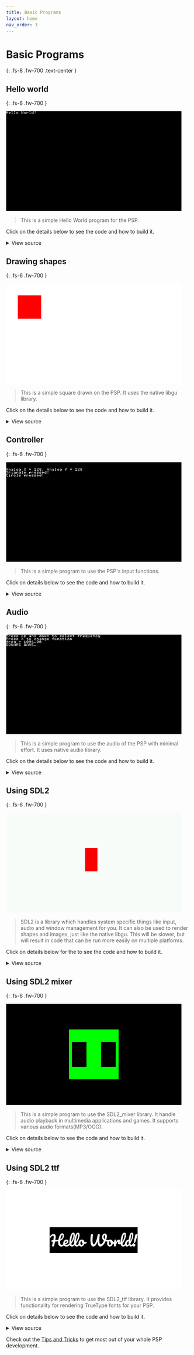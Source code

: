 ```yaml
---
title: Basic Programs
layout: home
nav_order: 3
---
```


# Basic Programs
{: .fs-8 .fw-700 .text-center }

## Hello world
{: .fs-6 .fw-700 }

![](images/hello.png?raw=true)

> This is a simple Hello World program for the PSP.

Click on the details below to see the code and how to build it.

<details markdown="1">

<summary>View source</summary>

**main.c**

```c

#include <pspkernel.h>
#include <pspdebug.h>
#include <pspdisplay.h>

// PSP_MODULE_INFO is required
PSP_MODULE_INFO("Hello World", 0, 1, 0);
PSP_MAIN_THREAD_ATTR(PSP_THREAD_ATTR_USER);

int exit_callback(int arg1, int arg2, void *common) {
    sceKernelExitGame();
    return 0;
}

int callback_thread(SceSize args, void *argp) {
    int cbid = sceKernelCreateCallback("Exit Callback", exit_callback, NULL);
    sceKernelRegisterExitCallback(cbid);
    sceKernelSleepThreadCB();
    return 0;
}

int setup_callbacks(void) {
    int thid = sceKernelCreateThread("update_thread", callback_thread, 0x11, 0xFA0, 0, 0);
    if(thid >= 0)
        sceKernelStartThread(thid, 0, 0);
    return thid;
}

int main(void)  {
    // Use above functions to make exiting possible
    setup_callbacks();
    
    // Print Hello World! on a debug screen on a loop
    pspDebugScreenInit();
    while(1) {
        pspDebugScreenSetXY(0, 0);
        pspDebugScreenPrintf("Hello World!");
        sceDisplayWaitVblankStart();
    }

    return 0;
}
```

**CMakeLists.txt**

```cmake
cmake_minimum_required(VERSION 3.0)

project(hello)

add_executable(${PROJECT_NAME} main.c)

target_link_libraries(${PROJECT_NAME} PRIVATE
    pspdebug
    pspdisplay
    pspge
)

# Create an EBOOT.PBP file
create_pbp_file(
    TARGET ${PROJECT_NAME}
    ICON_PATH NULL
    BACKGROUND_PATH NULL
    PREVIEW_PATH NULL
    TITLE ${PROJECT_NAME}
)
```

Building can be done with:

```shell
mkdir build && cd build
psp-cmake ..
make
```

This will result in an EBOOT.PBP file in the build directory. Put it in a directory in ms0:/PSP/GAME/ and the PSP can run it.

</details>

## Drawing shapes
{: .fs-6 .fw-700 }

![](images/shape.png)

> This is a simple square drawn on the PSP. It uses the native libgu library. 

Click on the details below to see the code and how to build it.

<details markdown="1">

<summary>View source</summary>

**main.c**

```c
#include <pspkernel.h>
#include <pspgu.h>

PSP_MODULE_INFO("gutest", 0, 1, 0);
PSP_MAIN_THREAD_ATTR(THREAD_ATTR_VFPU | THREAD_ATTR_USER);

#define BUFFER_WIDTH 512
#define BUFFER_HEIGHT 272
#define SCREEN_WIDTH 480
#define SCREEN_HEIGHT BUFFER_HEIGHT

char list[0x20000] __attribute__((aligned(64)));

void initGu(){
    sceGuInit();

    //Set up buffers
    sceGuStart(GU_DIRECT, list);
    sceGuDrawBuffer(GU_PSM_8888,(void*)0,BUFFER_WIDTH);
    sceGuDispBuffer(SCREEN_WIDTH,SCREEN_HEIGHT,(void*)0x88000,BUFFER_WIDTH);
    sceGuDepthBuffer((void*)0x110000,BUFFER_WIDTH);

    //Set up viewport
    sceGuOffset(2048 - (SCREEN_WIDTH / 2), 2048 - (SCREEN_HEIGHT / 2));
    sceGuViewport(2048, 2048, SCREEN_WIDTH, SCREEN_HEIGHT);
    sceGuEnable(GU_SCISSOR_TEST);
    sceGuScissor(0, 0, SCREEN_WIDTH, SCREEN_HEIGHT);

    //Set some stuff
    sceGuDepthRange(65535, 0); //Use the full buffer for depth testing - buffer is reversed order

    sceGuDepthFunc(GU_GEQUAL); //Depth buffer is reversed, so GEQUAL instead of LEQUAL
    sceGuEnable(GU_DEPTH_TEST); //Enable depth testing

    sceGuFinish();
    sceGuDisplay(GU_TRUE);
}

void endGu(){
    sceGuDisplay(GU_FALSE);
    sceGuTerm();
}

void startFrame(){
    sceGuStart(GU_DIRECT, list);
    sceGuClearColor(0xFFFFFFFF); // White background
    sceGuClear(GU_COLOR_BUFFER_BIT);
}

void endFrame(){
    sceGuFinish();
    sceGuSync(0, 0);
    sceDisplayWaitVblankStart();
    sceGuSwapBuffers();
}

typedef struct {
    unsigned short u, v;
    short x, y, z;
} Vertex;

void drawRect(float x, float y, float w, float h) {

    Vertex* vertices = (struct Vertex*)sceGuGetMemory(2 * sizeof(Vertex));

    vertices[0].x = x;
    vertices[0].y = y;

    vertices[1].x = y + w;
    vertices[1].y = x + h;

    sceGuColor(0xFF0000FF); // Red, colors are ABGR
    sceGuDrawArray(GU_SPRITES, GU_TEXTURE_16BIT | GU_VERTEX_16BIT | GU_TRANSFORM_2D, 2, 0, vertices);
}


int main() {
    initGu();
    int running = 1;
    while(running){
        startFrame();

        drawRect(32, 32, 64, 64);

        endFrame();
    }

    return 0;
}
```

**CMakeLists.txt**

```cmake
cmake_minimum_required(VERSION 3.0)

project(shape)

add_executable(${PROJECT_NAME} main.c)

target_link_libraries(${PROJECT_NAME} PRIVATE
    pspgu
    pspge
    pspdisplay
)

# Create an EBOOT.PBP file
create_pbp_file(
    TARGET ${PROJECT_NAME}
    ICON_PATH NULL
    BACKGROUND_PATH NULL
    PREVIEW_PATH NULL
    TITLE ${PROJECT_NAME}
)
```

Building can be done with:

```shell
mkdir build && cd build
psp-cmake ..
make
```

<p>This will result in an EBOOT.PBP file in the build directory. Put it in a directory in ms0:/PSP/GAME/ and the PSP can run it.</p>

More libgu examples can be found <a href="https://github.com/pspdev/pspsdk/tree/master/src/samples/gu">here</a>.

</details>

## Controller
{: .fs-6 .fw-700 }

![](images/controls.png)

> This is a simple program to use the PSP's input functions.

Click on details below to see the code and how to build it.

<details markdown="1">

<summary>View source</summary>

**main.c**

```c
#include <pspkernel.h>
#include <pspdebug.h>
#include <pspctrl.h>
#include <stdlib.h>
#include <string.h>

PSP_MODULE_INFO("Controller", 0, 1, 1);

PSP_MAIN_THREAD_ATTR(THREAD_ATTR_USER | THREAD_ATTR_VFPU);

#define printf pspDebugScreenPrintf

int done = 0;

int exit_callback(int arg1, int arg2, void *common)
{
    done = 1;
    return 0;
}

int callback_thread(SceSize args, void *argp)
{
    int cbid = sceKernelCreateCallback("Exit Callback",
        exit_callback, NULL);
    sceKernelRegisterExitCallback(cbid);
    sceKernelSleepThreadCB();
    return 0;
}

int setup_callbacks(void)
{
    int thid = sceKernelCreateThread("update_thread",
        callback_thread, 0x11, 0xFA0, 0, 0);

    if(thid >= 0)
        sceKernelStartThread(thid, 0, 0);
    return thid;
}

int main(void)
{
    SceCtrlData pad;

    pspDebugScreenInit();
    setup_callbacks();

    sceCtrlSetSamplingCycle(0);
    sceCtrlSetSamplingMode(PSP_CTRL_MODE_ANALOG);

    while (!done)
    {
        pspDebugScreenSetXY(0, 2);
        sceCtrlReadBufferPositive(&pad, 1);

        printf("Analog X = %d, ", pad.Lx);
        printf("Analog Y = %d \n", pad.Ly);

        if (pad.Buttons != 0)
        {
            if (pad.Buttons & PSP_CTRL_SQUARE)
            {
                printf("Square pressed! \n");
            }
            if (pad.Buttons & PSP_CTRL_TRIANGLE)
            {
                printf("Triangle pressed! \n");
            }
            if (pad.Buttons & PSP_CTRL_CIRCLE)
            {
                printf("Circle pressed! \n");
            }
            if (pad.Buttons & PSP_CTRL_CROSS)
            {
                printf("Cross pressed! \n");
            }

            if (pad.Buttons & PSP_CTRL_UP)
            {
                printf("Up direction pad pressed! \n");
            }
            if (pad.Buttons & PSP_CTRL_DOWN)
            {
                printf("Down direction pad pressed! \n");
            }
            if (pad.Buttons & PSP_CTRL_LEFT)
            {
                printf("Left direction pad pressed! \n");
            }
            if (pad.Buttons & PSP_CTRL_RIGHT)
            {
                printf("Right direction pad pressed! \n");
            }
        }
    }

    sceKernelExitGame();
    return 0;
}
```

**CMakeLists.txt**

```cmake
cmake_minimum_required(VERSION 3.0)

project(controls)

add_executable(${PROJECT_NAME} main.c)

target_link_libraries(${PROJECT_NAME} PRIVATE
    pspdebug
    pspdisplay
    pspge
    pspctrl
)

# Create an EBOOT.PBP file
create_pbp_file(
    TARGET ${PROJECT_NAME}
    ICON_PATH NULL
    BACKGROUND_PATH NULL
    PREVIEW_PATH NULL
    TITLE ${PROJECT_NAME}
)
```

Building can be done with:

```shell
mkdir build && cd build
psp-cmake ..
make
```

<p>This will result in an EBOOT.PBP file in the build directory. Put it in a directory in ms0:/PSP/GAME/ and the PSP can run it.</p>

</details>

## Audio
{: .fs-6 .fw-700 }

![](images/audio.png?raw=true)

> This is a simple program to use the audio of the PSP with minimal effort. It uses native audio library. 

Click on the details below to see the code and how to build it.

<details markdown="1">

<summary>View source</summary>

**main.c**

```c
#include <pspkernel.h>
#include <pspdebug.h>
#include <pspaudiolib.h>
#include <pspaudio.h>
#include <pspdisplay.h>
#include <pspctrl.h>

#include <stdlib.h>
#include <string.h>
#include <math.h>
#include <limits.h>

PSP_MODULE_INFO("audio", 0, 1, 1);
PSP_MAIN_THREAD_ATTR(THREAD_ATTR_USER | THREAD_ATTR_VFPU);

#define printf	pspDebugScreenPrintf

/* Exit callback */
int exitCallback(int arg1, int arg2, void *common) {
    sceKernelExitGame();
    return 0;
}

/* Callback thread */
int callbackThread(SceSize args, void *argp) {
    int cbid;

    cbid = sceKernelCreateCallback("Exit Callback", (void*) exitCallback, NULL);
    sceKernelRegisterExitCallback(cbid);
    sceKernelSleepThreadCB();

    return 0;
}

/* Sets up the callback thread and returns its thread id */
int setupCallbacks(void) {
    int thid = 0;

    thid = sceKernelCreateThread("update_thread", callbackThread, 0x11, 0xFA0, 0, 0);
    if (thid >= 0) {
        sceKernelStartThread(thid, 0, 0);
    }
    return thid;
}

/* Main code */

const float PI = 3.1415926535897932f;
const int sampleRate = 44100;
float frequency = 440.0f;
float currentTime = 0;
int function = 0;

typedef struct {
        short l, r;
} sample_t;

float currentFunction(const float time) {
    double x;
    float t = modf((time / (2 * PI)), &x);

    switch(function) {
        case 0: // SINE
            return sinf(time);
        case 1: // SQUARE
            if (t < 0.5f) {
                return -0.2f;
            } else {
                return 0.2f;
            }
        case 2: // TRIANGLE
            if (t < 0.5f) {
                return (t * 2.0f) - 0.5f;
            } else {
                return 0.5f - (t - 0.5f) * 2.0f;
            }
        default:
             return 0.0f;
    }
}

/* This function gets called by pspaudiolib every time the
   audio buffer needs to be filled. The sample format is
   16-bit, stereo. */
void audioCallback(void* buf, unsigned int length, void *userdata) {
    const float sampleLength = 1.0f / sampleRate;
    const float scaleFactor = SHRT_MAX - 1.0f;
    static float freq0 = 440.0f;
    sample_t* ubuf = (sample_t*) buf;
    int i;
    
    if (frequency != freq0) {
            currentTime *= (freq0 / frequency);
    }
    for (i = 0; i < length; i++) {
        short s = (short) (scaleFactor * currentFunction(2.0f * PI * frequency * currentTime));
        ubuf[i].l = s;
        ubuf[i].r = s;
        currentTime += sampleLength;
    }
    if (currentTime * frequency > 1.0f) {
        double d;
        currentTime = modf(currentTime * frequency, &d) / frequency;
    }

    freq0 = frequency;
}

/* Read the analog stick and adjust the frequency */
void controlFrequency(void) {
    static int oldButtons = 0;
    const int zones[6] = {30, 70, 100, 112, 125, 130};
    const float response[6] = {0.0f, 0.1f, 0.5f, 1.0f, 4.0f, 8.0f};
    const float minFreq = 32.0f;
    const float maxFreq = 7040.0f;
    SceCtrlData pad;
    float direction;
    int changedButtons;
    int i, v;

    sceCtrlReadBufferPositive(&pad, 1);

    v = pad.Ly - 128;
    if (v < 0) {
           direction = 1.0f;
        v = -v;
    } else {
        direction = -1.0f;
    }

    for (i = 0; i < 6; i++) {
        if (v < zones[i]) {
            frequency += (response[i] * direction);
            break;
        }
    }

    if (frequency < minFreq) {
        frequency = minFreq;
    } else if (frequency > maxFreq) {
        frequency = maxFreq;
    }

    changedButtons = pad.Buttons & (~oldButtons);
    if (changedButtons & PSP_CTRL_CROSS) {
        function++;
        if (function > 2) {
            function = 0;
        }
    }

    oldButtons = pad.Buttons;
}

int main(void) {
    pspDebugScreenInit();
    setupCallbacks();

    pspAudioInit();
    pspAudioSetChannelCallback(0, audioCallback, NULL);

    sceCtrlSetSamplingCycle(0);
    sceCtrlSetSamplingMode(PSP_CTRL_MODE_ANALOG);

    printf("Press up and down to select frequency\nPress X to change function\n");
    
    while(1) {
        sceDisplayWaitVblankStart();
        pspDebugScreenSetXY(0,2);
        printf("freq = %.2f \n", frequency);

        switch(function) {
            case 0:
                printf("SINE WAVE. \n");
                break;
            case 1:
                  printf("SQUARE WAVE. \n");
                break;
            case 2:
                  printf("TRIANGLE WAVE. \n");
                break;
        }

        controlFrequency();
    }

    return 0;
}
```

**CMakeLists.txt**

```cmake
cmake_minimum_required(VERSION 3.0)

project(audio)

add_executable(${PROJECT_NAME} main.c)

target_link_libraries(${PROJECT_NAME} PRIVATE
    pspdebug
    pspdisplay
    pspge
    pspctrl
    pspaudio
    pspaudiolib
    psputility
)

# Create an EBOOT.PBP file
create_pbp_file(
    TARGET ${PROJECT_NAME}
    ICON_PATH NULL
    BACKGROUND_PATH NULL
    PREVIEW_PATH NULL
    TITLE ${PROJECT_NAME}
)
```

Building can be done with:

```shell
mkdir build && cd build
psp-cmake ..
make
```

<p>This will result in an EBOOT.PBP file in the build directory. Put it in a directory in ms0:/PSP/GAME/ and the PSP can run it.</p>

More audiolib examples can be found <a href="https://github.com/pspdev/pspsdk/tree/master/src/samples/audio">here</a>.

</details>

## Using SDL2
{: .fs-6 .fw-700 }

![](images/sdl2.png)

> SDL2 is a library which handles system specific things like input, audio and window management for you. It can also be used to render shapes and images, just like the native libgu. This will be slower, but will result in code that can be run more easily on multiple platforms. 

Click on details below for the to see the code and how to build it.

<details markdown="1">

<summary>View source</summary>

**main.c**

```c
#include <SDL.h>;

int main(int argc, char *argv[])
{
    SDL_Init(SDL_INIT_VIDEO | SDL_INIT_GAMECONTROLLER);

    SDL_Window * window = SDL_CreateWindow(
        "window",
        SDL_WINDOWPOS_UNDEFINED,
        SDL_WINDOWPOS_UNDEFINED,
        480,
        272,
        0
    );

    SDL_Renderer * renderer = SDL_CreateRenderer(window, -1, SDL_RENDERER_ACCELERATED);

    SDL_Rect square = {216, 96, 34, 64}; 

    int running = 1;
    SDL_Event event;
    while (running) { 
        if (SDL_PollEvent(&event)) {
            switch (event.type) {
                case SDL_QUIT:
                    running = 0;
                    break;
                case SDL_CONTROLLERDEVICEADDED:
                    SDL_GameControllerOpen(event.cdevice.which);
                    break;
                case SDL_CONTROLLERBUTTONDOWN:
                    if(event.cbutton.button == SDL_CONTROLLER_BUTTON_START)
                        running = 0;
                    break;
            }
        }

        // Clear the screen
        SDL_RenderClear(renderer);

        // Draw a red square
        SDL_SetRenderDrawColor(renderer, 255, 0, 0, 255);
        SDL_RenderFillRect(renderer, &square);

        // Draw everything on a white background
        SDL_SetRenderDrawColor(renderer, 255, 255, 255, 255);
        SDL_RenderPresent(renderer);
    }

    return 0;
}
```

**CMakeLists.txt**

```cmake
cmake_minimum_required(VERSION 3.0)

project(square)

add_executable(${PROJECT_NAME} main.c)

find_package(SDL2 REQUIRED)

target_include_directories(${PROJECT_NAME} PRIVATE ${SDL2_INCLUDE_DIRS})

target_link_libraries(${PROJECT_NAME} PRIVATE
    ${SDL2_LIBRARIES}
)

if(PSP)
    create_pbp_file(
        TARGET ${PROJECT_NAME}
        ICON_PATH NULL
        BACKGROUND_PATH NULL
        PREVIEW_PATH NULL
        TITLE ${PROJECT_NAME}
    )
endif()
```

Building can be done with:

```shell
mkdir build && cd build
psp-cmake ..
make
```

<p>This will result in an EBOOT.PBP` file in the build directory. Put it in a directory in ms0:/PSP/GAME/ and the PSP can run it.</p>

If you have sdl2 dev package and a compiler installed this code will also build on Linux for Linux by running:

```shell
mkdir build && cd build
cmake ..
make
```

More documentation on SDL can be found <a href="http://wiki.libsdl.org/FrontPage">here</a>.

</details>

## Using SDL2 mixer
{: .fs-6 .fw-700 }

![](images/sdl2_mixer.png)

> This is a simple program to use the SDL2_mixer library. It handle audio playback in multimedia applications and games. It supports various audio formats(MP3/OGG).

Click on details below to see the code and how to build it.

<details markdown="1">

<summary>View source</summary>

**main.c**

```c
#include <SDL2/SDL.h>
#include <SDL2/SDL_mixer.h>

// Define MIN macro
#define MIN(X, Y) (((X) < (Y)) ? (X) : (Y))

// Define screen dimensions
#define SCREEN_WIDTH    480
#define SCREEN_HEIGHT   272

// audio file path
#define MUSIC_PATH "ms0:/MUSIC/test.ogg" // ogg/mp3 file format

int main(int argc, char **argv) {
    (void)argc;
    (void)argv;

    // Initialize sdl
    SDL_Init(SDL_INIT_VIDEO |
        SDL_INIT_AUDIO |
        SDL_INIT_GAMECONTROLLER
    );

    // Initialize sdl2_mixer
    Mix_OpenAudio(44100, 
        MIX_DEFAULT_FORMAT, 
        MIX_DEFAULT_CHANNELS, 
        2048
    );

    // create window
    SDL_Window *win = SDL_CreateWindow(
        "psp_win",
        SDL_WINDOWPOS_UNDEFINED,
        SDL_WINDOWPOS_UNDEFINED,
        SCREEN_WIDTH,
        SCREEN_HEIGHT,
        0
    );

    // Create Renderer
    SDL_Renderer *renderer = SDL_CreateRenderer(
        win, -1, 0
    );

    // Load ogg file
    Mix_Music *ogg_file = NULL;
    ogg_file = Mix_LoadMUS(MUSIC_PATH);
    if (!ogg_file) {
        return 0;
    }

    SDL_Rect rect;

    // Square dimensions: Half of the min(SCREEN_WIDTH, SCREEN_HEIGHT)
    rect.w = MIN(SCREEN_WIDTH, SCREEN_HEIGHT) / 2;
    rect.h = MIN(SCREEN_WIDTH, SCREEN_HEIGHT) / 2;

    // Square position: In the middle of the screen
    rect.x = SCREEN_WIDTH / 2 - rect.w / 2;
    rect.y = SCREEN_HEIGHT / 2 - rect.h / 2;


    // Declare rects of pause symbol
    SDL_Rect pause_rect1, pause_rect2;

    pause_rect1.h = rect.h / 2;
    pause_rect1.w = 40;
    pause_rect1.x = rect.x + (rect.w - pause_rect1.w * 3) / 2;
    pause_rect1.y = rect.y + rect.h / 4;
    pause_rect2 = pause_rect1;
    pause_rect2.x += pause_rect1.w * 2;
    
    // play the music 8 times
    if (Mix_PlayMusic(ogg_file, 8) == -1) {
        return 0;
    }

    int running = 1;
    SDL_Event e;
    while (running) {
        if(SDL_PollEvent(&e)) {
            switch(e.type) {
                case SDL_QUIT:
                    running = 0;
                break;
                case SDL_CONTROLLERDEVICEADDED:
                    SDL_GameControllerOpen(e.cdevice.which);
                break;
                case SDL_CONTROLLERBUTTONDOWN:
                    // pause using cross button
                    if (e.cbutton.button == SDL_CONTROLLER_BUTTON_A) {
                        Mix_PauseMusic();
                    // resume using circle button
                    } else if (e.cbutton.button == SDL_CONTROLLER_BUTTON_B) {
                        Mix_ResumeMusic();
                    }	
                    // press start button to exit
                    if (e.cbutton.button == SDL_CONTROLLER_BUTTON_START) {
                        running = 0;
                    }
            break;		
            }
        }

        // Initialize renderer color black for the background
        SDL_SetRenderDrawColor(renderer, 0, 0, 0, 0);

        // Clear screen
        SDL_RenderClear(renderer);

        // Set renderer color green to draw the square
        SDL_SetRenderDrawColor(renderer, 0, 0xFF, 0, 0xFF);

        // Draw filled square
        SDL_RenderFillRect(renderer, &rect);

        // Check pause status
        if(Mix_PausedMusic()) {
            // Set renderer color black to draw the pause symbol
            SDL_SetRenderDrawColor(renderer, 0, 0, 0, 0);

            // Draw pause symbol
            SDL_RenderFillRect(renderer, &pause_rect1);
             SDL_RenderFillRect(renderer, &pause_rect2);
        }

        // Update screen
        SDL_RenderPresent(renderer);
    }

    Mix_FreeMusic(ogg_file);
    SDL_DestroyRenderer(renderer);
    SDL_DestroyWindow(win);
    Mix_CloseAudio();
    SDL_Quit();

    return 0;
}
```

**CMakeLists.txt**

```cmake
cmake_minimum_required(VERSION 3.0)

project(sdl2_mixer)

add_executable(${PROJECT_NAME} main.c)

find_package(SDL2 REQUIRED)

target_include_directories(${PROJECT_NAME} PRIVATE ${SDL2_INCLUDE_DIRS})

target_link_libraries(${PROJECT_NAME} PRIVATE
    ${SDL2_LIBRARIES}
)

if(PSP)
    target_link_libraries(${PROJECT_NAME} PRIVATE
        SDL2_mixer
        SDL2
        vorbisfile
        vorbis
        ogg
        xmp
    )
    create_pbp_file(
        TARGET ${PROJECT_NAME}
        ICON_PATH NULL
        BACKGROUND_PATH NULL
        PREVIEW_PATH NULL
        TITLE ${PROJECT_NAME}
    )
endif()
```

Building can be done with:

```shell
mkdir build && cd build
psp-cmake ..
make
```

This will result in an EBOOT.PBP file in the build directory. Put it in a directory in ms0:/PSP/GAME/ and you need an audio file to test the program, download it from <a href="/resources/test.ogg">here</a>. Put it in a directory in ms0:/MUSIC/ and then rename the audio file same as name on your *MUSIC_PATH* macro in your C code and the PSP can run it.

</details>

## Using SDL2 ttf
{: .fs-6 .fw-700 }

![](images/sdl2_ttf.jpg)

> This is a simple program to use the SDL2_ttf library. It provides functionality for rendering TrueType fonts for your PSP.

Click on details below to see the code and how to build it.

<details markdown="1">

<summary>View source</summary>

**main.c**

```c
#include <stdio.h>

#include <SDL2/SDL.h>
#include <SDL2/SDL_ttf.h>

// Define screen dimensions
#define SCREEN_WIDTH 480
#define SCREEN_HEIGHT 272

int main(int argc, char **argv)
{
    (void)argc;
    (void)argv;

    // Initialize SDL2
    if (SDL_Init(SDL_INIT_VIDEO) < 0)
    {
        printf("SDL2 could not be initialized!\n"
               "SDL2 Error: %s\n",
               SDL_GetError());
        return 0;
    }

    // Initialize SDL2_ttf
    if (TTF_Init() < 0)
    {
        printf("SDL2_ttf could not be initialized!\n"
               "SDL2_ttf Error: %s\n",
               SDL_GetError());
        return 0;
    }

    SDL_Window *win = SDL_CreateWindow(
        "window",
        SDL_WINDOWPOS_UNDEFINED,
        SDL_WINDOWPOS_UNDEFINED,
        SCREEN_WIDTH,
        SCREEN_HEIGHT,
        0);

    if (!win)
    {
        printf("Window could not be created!\n"
               "SDL_Error: %s\n",
               SDL_GetError());
    }

    SDL_Renderer *renderer = SDL_CreateRenderer(win, -1, 0);
    TTF_Font *font = TTF_OpenFont("Pacifico.ttf", 40);

    // Set the text and background color
    SDL_Color text_color = {0xff, 0xff, 0xff, 0xff};
    SDL_Color bg_color = {0x00, 0x00, 0x00, 0xff};

    SDL_Rect text_rect;
    SDL_Surface *surface = TTF_RenderText(font, "Hello World!", text_color, bg_color);
    SDL_Texture *texture = SDL_CreateTextureFromSurface(renderer, surface);

    // Get text dimensions
    text_rect.w = surface->w;
    text_rect.h = surface->h;

    SDL_FreeSurface(surface);

    text_rect.x = (SCREEN_WIDTH - text_rect.w) / 2;
    text_rect.y = text_rect.h + 30;

    int running = 1;
    SDL_Event e;
    while (running)
    {
        if (SDL_PollEvent(&e))
        {
            switch (e.type)
            {
            case SDL_QUIT:
                running = 0;
                break;
            case SDL_CONTROLLERDEVICEADDED:
                SDL_GameControllerOpen(e.cdevice.which);
                break;
            case SDL_CONTROLLERBUTTONDOWN:
                if (e.cbutton.button == SDL_CONTROLLER_BUTTON_START)
                {
                    running = 0;
                }
                break;
            }
        }

        SDL_SetRenderDrawColor(renderer, 0xff, 0xff, 0xff, 0xff);
        SDL_RenderClear(renderer);
        SDL_SetRenderDrawColor(renderer, 0xff, 0x00, 0x00, 0xff);
        SDL_RenderCopy(renderer, texture, NULL, &text_rect);
        SDL_RenderPresent(renderer);
    }

    SDL_DestroyRenderer(renderer);
    SDL_DestroyWindow(win);
    TTF_Quit();
    SDL_Quit();

    return 0;
}
```

**CMakeLists.txt**

```cmake
cmake_minimum_required(VERSION 3.0)

project(text-ttf)

add_executable(${PROJECT_NAME} main.c)

find_package(SDL2 REQUIRED)

target_include_directories(${PROJECT_NAME} 
    PRIVATE ${SDL2_INCLUDE_DIRS}
)

target_link_libraries(${PROJECT_NAME} PRIVATE
    ${SDL2_LIBRARIES}
)

if(PSP)
    target_link_libraries(${PROJECT_NAME} PRIVATE
        SDL2_ttf
        freetype
        m
        bz2
        png16
        z
    )
    create_pbp_file(
        TARGET ${PROJECT_NAME}
        ICON_PATH NULL
        BACKGROUND_PATH NULL
        PREVIEW_PATH NULL
        TITLE ${PROJECT_NAME}
    )
endif()
```

Building can be done with:

```shell
mkdir build && cd build
psp-cmake ..
make
```

This will result in an EBOOT.PBP file in the build directory. Put it in a directory in ms0:/PSP/GAME/ and you need a font file to test the program, download it from <a href="/resources/Pacifico.ttf">here</a>. Put it in a directory same as EBOOT.PBP and the PSP can run it.

</details>

Check out the [Tips and Tricks](tips_tricks.html) to get most out of your whole PSP development.